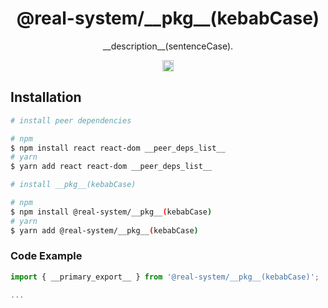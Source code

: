 <h1 align="center">@real-system/__pkg__(kebabCase)</h1>
<p align="center">__description__(sentenceCase).</p>
<p align="center">
<a href="https://www.npmjs.com/package/@real-system/__pkg__(kebabCase)"><img src="https://badgen.net/npm/v/@real-system/__pkg__(kebabCase)?label=&icon=npm&color=blue" alt="npm version" height="18"/></a>
</p>

## Installation

```bash
# install peer dependencies

# npm
$ npm install react react-dom __peer_deps_list__
# yarn
$ yarn add react react-dom __peer_deps_list__

# install __pkg__(kebabCase)

# npm
$ npm install @real-system/__pkg__(kebabCase)
# yarn
$ yarn add @real-system/__pkg__(kebabCase)
```

### Code Example

```typescript
import { __primary_export__ } from '@real-system/__pkg__(kebabCase)';

...

```
